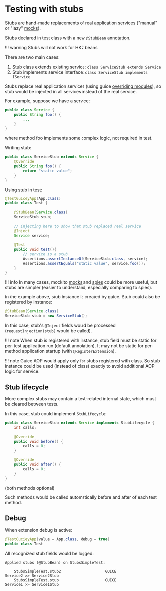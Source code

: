 # Testing with stubs

Stubs are hand-made replacements of real application services ("manual" or "lazy" [mocks](mocks.md)).

Stubs declared in test class with a new `@StubBean` annotation.

!!! warning
    Stubs will not work for HK2 beans

There are two main cases:

1. Stub class extends existing service: `class ServiceStub extends Service`
2. Stub implements service interface: `class ServiceStub implements IService`

Stubs replace real application services (using guice [overriding modules](../overview.md#guice-bindings-override)),
so stub would be injected in all services instead of the real service.

For example, suppose we have a service:

```java
public class Service {
    public String foo() {
        ...
    }
}
```

where method foo implements some complex logic, not required in test.

Writing stub:

```java
public class ServiceStub extends Service {
    @Override
    public String foo() {
        return "static value";
    }
}
```

Using stub in test:

```java
@TestGuiceyApp(App.class)
public class Test {
    
    @StubBean(Service.class)
    ServiceStub stub;
    
    // injecting here to show that stub replaced real service
    @Inject
    Service service;
    
    @Test
    public void test(){
        // service is a stub
        Assertions.assertInstanceOf(ServiceStub.class, service);
        Assertions.assertEquals("static value", service.foo());
    }
}
```

!!! info
    In many cases, mockito [mocks](mocks.md) and [spies](spies.md) could be more useful,
    but stubs are simpler (easier to understand, especially comparing to spies).

In the example above, stub instance is created by guice. 
Stub could also be registered by instance:

```java
@StubBean(Service.class)
ServiceStub stub = new ServiceStub();
```

In this case, stub's `@Inject` fields would be processed (`requestInjection(stub)` would be called).

!!! note
    When stub is registered with instance, stub field must be static for per-test application run
    (default annotation). It may not be static for per-method application startup (with `@RegisterExtension`).

!!! note
    Guice AOP would apply only for stubs registered with class. So stub instance
    could be used (instead of class) exactly to avoid additional AOP logic for service.

## Stub lifecycle

More complex stubs may contain a test-related internal state, which must be cleared between tests.

In this case, stub could implement `StubLifecycle`:

```java
public class ServiceStub extends Service implements StubLifecycle {
    int calls;
    
    @Override 
    public void before() {
        calls = 0; 
    }

    @Override
    public void after() {
        calls = 0;
    }
}
```

(both methods optional)

Such methods would be called automatically before and after of each test method.

## Debug

When extension debug is active:

```java
@TestGucieyApp(value = App.class, debug = true)
public class Test 
```

All recognized stub fields would be logged:

```
Applied stubs (@StubBean) on StubsSimpleTest:

	StubsSimpleTest.stub2                    GUICE                  Service2 >> Service2Stub        
	StubsSimpleTest.stub                     GUICE                  Service1 >> Service1Stub 
```
